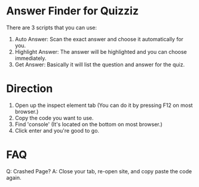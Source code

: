 # Answer Finder for Quizziz
There are 3 scripts that you can use:
1. Auto Answer: Scan the exact answer and choose it automatically for you.
2. Highlight Answer: The answer will be highlighted and you can choose immediately.
3. Get Answer: Basically it will list the question and answer for the quiz.

# Direction
1. Open up the inspect element tab (You can do it by pressing F12 on most browser.)
2. Copy the code you want to use.
3. Find 'console' (It's located on the bottom on most browser.)
4. Click enter and you're good to go.

# FAQ
Q: Crashed Page?
A: Close your tab, re-open site, and copy paste the code again.
